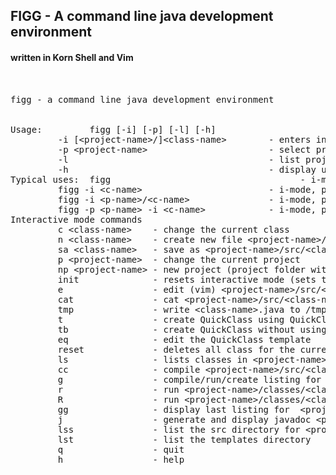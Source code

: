 
## FIGG - A command line java development environment
#### written in Korn Shell and Vim
<pre>


figg - a command line java development environment


Usage:         figg [-i] [-p] [-l] [-h]
         -i [&ltproject-name&gt/]&ltclass-name&gt        - enters interactive mode (i-mode)
         -p &ltproject-name&gt                       - select project (project folder)
         -l                                      - list project folder
         -h                                      - display usage
Typical uses:  figg                                    - i-mode, project=., class-name == Main&gt
         figg -i &ltc-name&gt                        - i-mode, project=., class-name=&ltc-name&gt
         figg -i &ltp-name&gt/&ltc-name&gt               - i-mode, project=&ltp-name&gt, class-name=&ltc-name&gt
         figg -p &ltp-name&gt -i &ltc-name&gt            - i-mode, project=&ltp-name&gt, class-name=&ltc-name&gt
Interactive mode commands
         c &ltclass-name&gt    - change the current class
         n &ltclass-name&gt    - create new file &ltproject-name&gt/src/&ltclass-name&gt.java
         sa &ltclass-name&gt   - save as &ltproject-name&gt/src/&ltclass-name&gt.java
         p &ltproject-name&gt  - change the current project
         np &ltproject-name&gt - new project (project folder with sub folders)
         init              - resets interactive mode (sets to Main/Main)
         e                 - edit (vim) &ltproject-name&gt/src/&ltclass-name&gt.java
         cat               - cat &ltproject-name&gt/src/&ltclass-name&gt.java
         tmp               - write &ltclass-name&gt.java to /tmp
         t                 - create QuickClass using QuickClass template
         tb                - create QuickClass without using a template (blank QuickClass)
         eq                - edit the QuickClass template
         reset             - deletes all class for the current project
         ls                - lists classes in &ltproject-name&gt
         cc                - compile &ltproject-name&gt/src/&ltclass-name&gt.java
         g                 - compile/run/create listing for &ltproject-name&gt/classes/&ltclass-name&gt
         r                 - run &ltproject-name&gt/classes/&ltclass-name&gt.class
         R                 - run &ltproject-name&gt/classes/&ltclass-name&gt.class in split window
         gg                - display last listing for  &ltproject-name&gt/classes/&ltclass-name&gt
         j                 - generate and display javadoc &ltproject-name&gt/classes/&ltclass-name&gt.java
         lss               - list the src directory for &ltproject-name&gt
         lst               - list the templates directory
         q                 - quit
         h                 - help

</pre>
